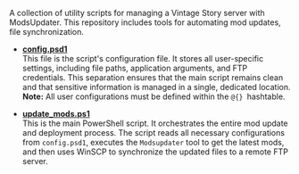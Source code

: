 A collection of utility scripts for managing a Vintage Story server with ModsUpdater. This repository includes tools for automating mod updates, file synchronization.

- **[config.psd1](config.psd1)**  
This file is the script's configuration file. It stores all user-specific settings, including file paths, application arguments, and FTP credentials. This separation ensures that the main script remains clean and that sensitive information is managed in a single, dedicated location. **Note:** All user configurations must be defined within the `@{} `hashtable.

- **[update_mods.ps1](update_mods.ps1)**  
This is the main PowerShell script. It orchestrates the entire mod update and deployment process. The script reads all necessary configurations from `config.psd1`, executes the `Modsupdater` tool to get the latest mods, and then uses WinSCP to synchronize the updated files to a remote FTP server.
